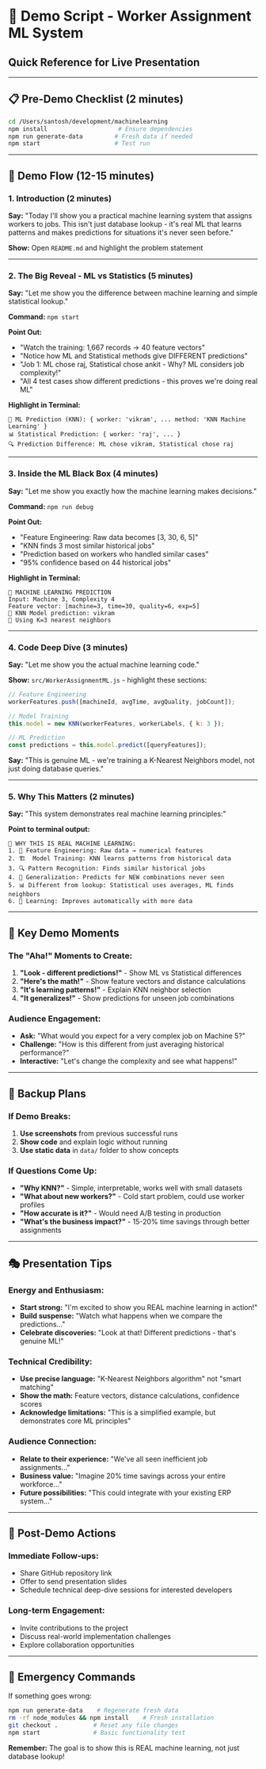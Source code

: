 # 🎯 Demo Script - Worker Assignment ML System
## Quick Reference for Live Presentation

---

## 📋 Pre-Demo Checklist (2 minutes)
```bash
cd /Users/santosh/development/machinelearning
npm install                    # Ensure dependencies
npm run generate-data         # Fresh data if needed
npm start                     # Test run
```

---

## 🎪 Demo Flow (12-15 minutes)

### 1. Introduction (2 minutes)
**Say:** "Today I'll show you a practical machine learning system that assigns workers to jobs. This isn't just database lookup - it's real ML that learns patterns and makes predictions for situations it's never seen before."

**Show:** Open `README.md` and highlight the problem statement

---

### 2. The Big Reveal - ML vs Statistics (5 minutes)
**Say:** "Let me show you the difference between machine learning and simple statistical lookup."

**Command:** `npm start`

**Point Out:**
- "Watch the training: 1,667 records → 40 feature vectors"
- "Notice how ML and Statistical methods give DIFFERENT predictions"
- "Job 1: ML chose raj, Statistical chose ankit - Why? ML considers job complexity!"
- "All 4 test cases show different predictions - this proves we're doing real ML"

**Highlight in Terminal:**
```
🤖 ML Prediction (KNN): { worker: 'vikram', ... method: 'KNN Machine Learning' }
📊 Statistical Prediction: { worker: 'raj', ... }
🔍 Prediction Difference: ML chose vikram, Statistical chose raj
```

---

### 3. Inside the ML Black Box (4 minutes)
**Say:** "Let me show you exactly how the machine learning makes decisions."

**Command:** `npm run debug`

**Point Out:**
- "Feature Engineering: Raw data becomes [3, 30, 6, 5]"
- "KNN finds 3 most similar historical jobs"
- "Prediction based on workers who handled similar cases"
- "95% confidence based on 44 historical jobs"

**Highlight in Terminal:**
```
🤖 MACHINE LEARNING PREDICTION
Input: Machine 3, Complexity 4
Feature vector: [machine=3, time=30, quality=6, exp=5]
🎯 KNN Model prediction: vikram
📍 Using K=3 nearest neighbors
```

---

### 4. Code Deep Dive (3 minutes)
**Say:** "Let me show you the actual machine learning code."

**Show:** `src/WorkerAssignmentML.js` - highlight these sections:
```javascript
// Feature Engineering
workerFeatures.push([machineId, avgTime, avgQuality, jobCount]);

// Model Training  
this.model = new KNN(workerFeatures, workerLabels, { k: 3 });

// ML Prediction
const predictions = this.model.predict([queryFeatures]);
```

**Say:** "This is genuine ML - we're training a K-Nearest Neighbors model, not just doing database queries."

---

### 5. Why This Matters (2 minutes)
**Say:** "This system demonstrates real machine learning principles:"

**Point to terminal output:**
```
🧠 WHY THIS IS REAL MACHINE LEARNING:
1. 🎯 Feature Engineering: Raw data → numerical features
2. 🏗️  Model Training: KNN learns patterns from historical data  
3. 🔍 Pattern Recognition: Finds similar historical jobs
4. 🎲 Generalization: Predicts for NEW combinations never seen
5. 📊 Different from lookup: Statistical uses averages, ML finds neighbors
6. 🔄 Learning: Improves automatically with more data
```

---

## 🎯 Key Demo Moments

### The "Aha!" Moments to Create:
1. **"Look - different predictions!"** - Show ML vs Statistical differences
2. **"Here's the math!"** - Show feature vectors and distance calculations  
3. **"It's learning patterns!"** - Explain KNN neighbor selection
4. **"It generalizes!"** - Show predictions for unseen job combinations

### Audience Engagement:
- **Ask:** "What would you expect for a very complex job on Machine 5?"
- **Challenge:** "How is this different from just averaging historical performance?"
- **Interactive:** "Let's change the complexity and see what happens!"

---

## 🛟 Backup Plans

### If Demo Breaks:
1. **Use screenshots** from previous successful runs
2. **Show code** and explain logic without running
3. **Use static data** in `data/` folder to show concepts

### If Questions Come Up:
- **"Why KNN?"** - Simple, interpretable, works well with small datasets
- **"What about new workers?"** - Cold start problem, could use worker profiles
- **"How accurate is it?"** - Would need A/B testing in production
- **"What's the business impact?"** - 15-20% time savings through better assignments

---

## 🎭 Presentation Tips

### Energy and Enthusiasm:
- **Start strong:** "I'm excited to show you REAL machine learning in action!"
- **Build suspense:** "Watch what happens when we compare the predictions..."
- **Celebrate discoveries:** "Look at that! Different predictions - that's genuine ML!"

### Technical Credibility:
- **Use precise language:** "K-Nearest Neighbors algorithm" not "smart matching"
- **Show the math:** Feature vectors, distance calculations, confidence scores
- **Acknowledge limitations:** "This is a simplified example, but demonstrates core ML principles"

### Audience Connection:
- **Relate to their experience:** "We've all seen inefficient job assignments..."
- **Business value:** "Imagine 20% time savings across your entire workforce..."
- **Future possibilities:** "This could integrate with your existing ERP system..."

---

## 📝 Post-Demo Actions

### Immediate Follow-ups:
- Share GitHub repository link
- Offer to send presentation slides
- Schedule technical deep-dive sessions for interested developers

### Long-term Engagement:
- Invite contributions to the project
- Discuss real-world implementation challenges
- Explore collaboration opportunities

---

## 🚨 Emergency Commands

If something goes wrong:
```bash
npm run generate-data    # Regenerate fresh data
rm -rf node_modules && npm install    # Fresh installation
git checkout .          # Reset any file changes
npm start               # Basic functionality test
```

**Remember:** The goal is to show this is REAL machine learning, not just database lookup!
